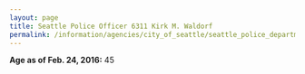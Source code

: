 ```yaml
---
layout: page
title: Seattle Police Officer 6311 Kirk M. Waldorf
permalink: /information/agencies/city_of_seattle/seattle_police_department/copbook/6311/
---
```


**Age as of Feb. 24, 2016:** 45
